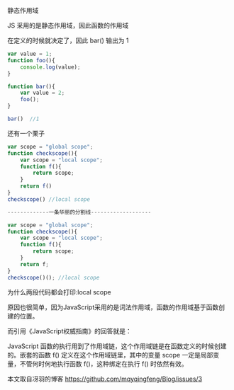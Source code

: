 静态作用域

 JS 采用的是静态作用域，因此函数的作用域

 在定义的时候就决定了，因此 bar() 输出为 1

```javascript
var value = 1;
function foo(){
    console.log(value);
}

function bar(){
    var value = 2;
    foo();
}

bar()  //1
```

还有一个栗子

```javascript
var scope = "global scope";
function checkscope(){
    var scope = "local scope";
    function f(){
        return scope;
    }
    return f()
}
checkscope() //local scope

-------------一条华丽的分割线-------------------

var scope = "global scope";
function checkscope(){
    var scope = "local scope";
    function f(){
        return scope;
    }
    return f;
}
checkscope()(); //local scope
```



为什么两段代码都会打印:local scope

原因也很简单，因为JavaScript采用的是词法作用域，函数的作用域基于函数创建的位置。

而引用《JavaScript权威指南》的回答就是：

JavaScript 函数的执行用到了作用域链，这个作用域链是在函数定义的时候创建的。嵌套的函数 f() 定义在这个作用域链里，其中的变量 scope 一定是局部变量，不管何时何地执行函数 f()，这种绑定在执行 f() 时依然有效。



本文取自冴羽的博客  https://github.com/mqyqingfeng/Blog/issues/3